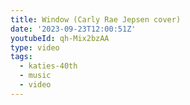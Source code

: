 ```yaml
---
title: Window (Carly Rae Jepsen cover)
date: '2023-09-23T12:00:51Z'
youtubeId: qh-Mix2bzAA
type: video
tags:
  - katies-40th
  - music
  - video
---
```


